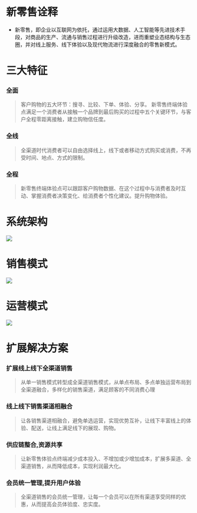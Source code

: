# 新零售诠释 #
- 新零售，即企业以互联网为依托，通过运用大数据、人工智能等先进技术手段，对商品的生产、流通与销售过程进行升级改造，进而重塑业态结构与生态圈，并对线上服务、线下体验以及现代物流进行深度融合的零售新模式。

# 三大特征 #
### 全面
>  客户购物的五大环节：搜寻、比较、下单、体验、分享。
> 新零售终端体验点满足一个消费者从接触一个品牌到最后购买的过程中五个关键环节，与客户全程零距离接触，建立购物信任度。
### 全线
>  全渠道时代消费者可以自由选择线上，线下或者移动方式购买或消费，不再受时间、地点、方式的限制。

### 全程
>  新零售终端体验点可以跟踪客户购物数据、在这个过程中与消费者及时互动、掌握消费者决策变化、给消费者个性化建议。提升购物体验。



# 系统架构 #

![](https://raw.githubusercontent.com/cinoliu/Promotion-engine/master/img/structure.png) 


# 销售模式 #
![](https://raw.githubusercontent.com/cinoliu/Promotion-engine/master/img/Sales.png) 


# 运营模式 #

![](https://raw.githubusercontent.com/cinoliu/Promotion-engine/master/img/Operation.png) 


# 扩展解决方案 #

### 扩展线上线下全渠道销售
> 从单一销售模式转型成全渠道销售模式，从单点布局、多点单独运营布局到全渠道融合，多样化的销售渠道，满足顾客的不同消费心理 

### 线上线下销售渠道相融合
> 让各销售渠道相融合，避免单选运营，实现优势互补，让线下丰富线上的体验、配送，让线上满足线下的展现、购物。 

### 供应链整合,资源共享
> 让新零售体验点终端减少成本投入、不增加或少增加成本，扩展多渠道、全渠道销售，从而降低成本，实现利润最大化。

### 会员统一管理,提升用户体验
> 全渠道销售的会员统一管理，让每一个会员可以在所有渠道享受同样的优惠，从而提高会员体验度、忠实度。




